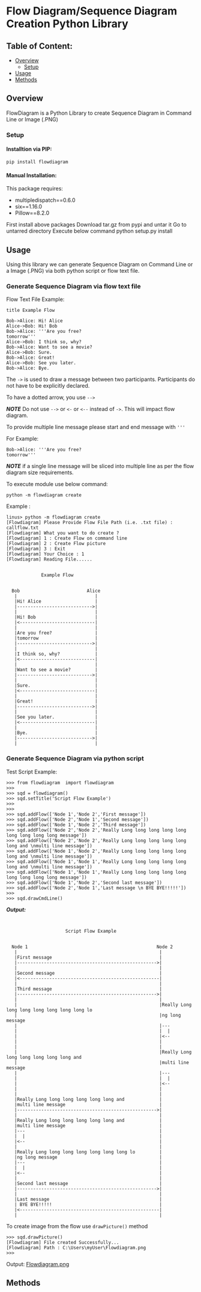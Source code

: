 # Flow Diagram/Sequence Diagram Creation Python Library

## Table of Content:
- [Overview](#overview)
   - [Setup](#setup)
- [Usage](#usage)
- [Methods](#methods)

## Overview

FlowDiagram is a Python Library to create Sequence Diagram in Command Line or Image (.PNG)

### Setup

#### Installtion via PIP:
    pip install flowdiagram

#### Manual Installation:
This package requires:
-  multipledispatch==0.6.0
-  six==1.16.0
-  Pillow==8.2.0

First install above packages
Download tar.gz from pypi and untar it
Go to untarred directory
Execute below command
    python setup.py install

## Usage

Using this library we can generate Sequence Diagram on Command Line or a Image (.PNG) via both python script or flow text file.

### Generate Sequence Diagram via flow text file

Flow Text File Example:

```
title Example Flow

Bob->Alice: Hi! Alice
Alice->Bob: Hi! Bob
Bob->Alice: '''Are you free?
tomorrow'''
Alice->Bob: I think so, why?
Bob->Alice: Want to see a movie?
Alice->Bob: Sure.
Bob->Alice: Great!
Alice->Bob: See you later.
Bob->Alice: Bye.
```
The ``->`` is used to draw a message between two
participants.
Participants do not have to be explicitly declared.

To have a dotted arrow, you use ``-->``

***NOTE*** Do not use ``-->`` or ``<-`` or ``<--`` instead of ``->``.
This will impact flow diagram.

To provide multiple line message please start and end message with ``'''``

For Example:
```
Bob->Alice: '''Are you free?
tomorrow'''
```
***NOTE*** if a single line message will be sliced into multiple line as per the flow diagram size requirements.

To execute module use below command:
```
python -m flowdiagram create
```
Example :
```
linus> python -m flowdiagram create
[Flowdiagram] Please Provide Flow File Path (i.e. .txt file) : callflow.txt
[Flowdiagram] What you want to do create ?
[Flowdiagram] 1 : Create Flow on command line
[Flowdiagram] 2 : Create Flow picture
[Flowdiagram] 3 : Exit
[Flowdiagram] Your Choice : 1
[Flowdiagram] Reading File......


             Example Flow


  Bob                         Alice
   |                             |
   |Hi! Alice                    |
   |---------------------------->|
   |                             |
   |Hi! Bob                      |
   |<----------------------------|
   |                             |
   |Are you free?                |
   |tomorrow                     |
   |---------------------------->|
   |                             |
   |I think so, why?             |
   |<----------------------------|
   |                             |
   |Want to see a movie?         |
   |---------------------------->|
   |                             |
   |Sure.                        |
   |<----------------------------|
   |                             |
   |Great!                       |
   |---------------------------->|
   |                             |
   |See you later.               |
   |<----------------------------|
   |                             |
   |Bye.                         |
   |---------------------------->|
   |                             |

```

### Generate Sequence Diagram via python script

Test Script Example:
```
>>> from flowdiagram  import flowdiagram
>>>
>>> sqd = flowdiagram()
>>> sqd.setTitle('Script Flow Example')
>>>
>>>
>>> sqd.addFlow(['Node 1','Node 2','First message'])
>>> sqd.addFlow(['Node 2','Node 1','Second message'])
>>> sqd.addFlow(['Node 1','Node 2','Third message'])
>>> sqd.addFlow(['Node 2','Node 2','Really Long long long long long long long long long message'])
>>> sqd.addFlow(['Node 2','Node 2','Really Long long long long long long and \nmulti line message'])
>>> sqd.addFlow(['Node 1','Node 2','Really Long long long long long long and \nmulti line message'])
>>> sqd.addFlow(['Node 1','Node 1','Really Long long long long long long and \nmulti line message'])
>>> sqd.addFlow(['Node 1','Node 1','Really Long long long long long long long long long message'])
>>> sqd.addFlow(['Node 1','Node 2','Second last message'])
>>> sqd.addFlow(['Node 2','Node 1','Last message \n BYE BYE!!!!!'])
>>>
>>> sqd.drawCmdLine()

```

***Output:***
```


                      Script Flow Example


  Node 1                                                Node 2
   |                                                     |
   |First message                                        |
   |---------------------------------------------------->|
   |                                                     |
   |Second message                                       |
   |<----------------------------------------------------|
   |                                                     |
   |Third message                                        |
   |---------------------------------------------------->|
   |                                                     |
   |                                                     |Really Long long long long long long long lo
   |                                                     |ng long message
   |                                                     |---
   |                                                     |  |
   |                                                     |<--
   |                                                     |
   |                                                     |
   |                                                     |Really Long long long long long long and
   |                                                     |multi line message
   |                                                     |---
   |                                                     |  |
   |                                                     |<--
   |                                                     |
   |                                                     |
   |Really Long long long long long long and             |
   |multi line message                                   |
   |---------------------------------------------------->|
   |                                                     |
   |Really Long long long long long long and             |
   |multi line message                                   |
   |---                                                  |
   |  |                                                  |
   |<--                                                  |
   |                                                     |
   |Really Long long long long long long long lo         |
   |ng long message                                      |
   |---                                                  |
   |  |                                                  |
   |<--                                                  |
   |                                                     |
   |Second last message                                  |
   |---------------------------------------------------->|
   |                                                     |
   |Last message                                         |
   | BYE BYE!!!!!                                        |
   |<----------------------------------------------------|
   |                                                     |

```

To create image from the flow use ``drawPicture()`` method

```
>>> sqd.drawPicture()
[Flowdiagram] File created Successfully...
[Flowdiagram] Path : C:\Users\myUser\Flowdiagram.png
>>>
```

Output:
[Flowdiagram.png](https://github.com/vaseemkhn18/FlowDiagram/blob/master/src/Flowdiagram.png)

## Methods

